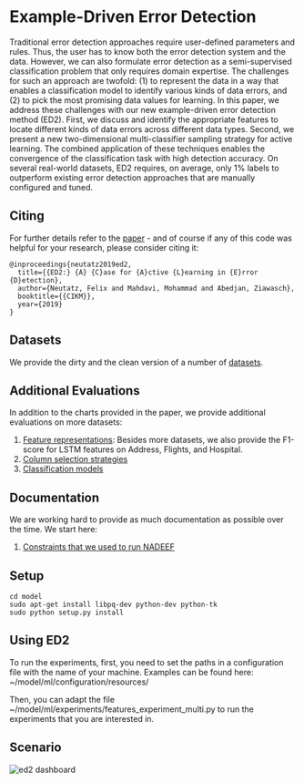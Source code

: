 # Example-Driven Error Detection

Traditional error detection approaches require user-defined parameters and rules. Thus, the user has to know both the error detection system and the data. However, we can also formulate error detection as a semi-supervised classification problem that only requires domain expertise. The challenges for such an approach are twofold: (1) to represent the data in a way that enables a classification model to identify various kinds of data errors, and (2) to pick the most promising data values for learning. In this paper, we address these challenges with our new example-driven error detection method (ED2). First, we discuss and identify the appropriate features to locate different kinds of data errors across different data types. Second, we present a new two-dimensional multi-classifier sampling strategy for active learning. The combined application of these techniques enables the convergence of the classification task with high detection accuracy. On several real-world datasets, ED2 requires, on average, only 1\% labels to outperform existing error detection approaches that are manually configured and tuned.

## Citing
For further details refer to the [paper]()  - and of course if any of this code was helpful for your research, please consider citing it:
```
@inproceedings{neutatz2019ed2,
  title={{ED2:} {A} {C}ase for {A}ctive {L}earning in {E}rror {D}etection},
  author={Neutatz, Felix and Mahdavi, Mohammad and Abedjan, Ziawasch},
  booktitle={{CIKM}},
  year={2019}
}
```

## Datasets
We provide the dirty and the clean version of a number of [datasets](../master/datasets).

## Additional Evaluations
In addition to the charts provided in the paper, we provide additional evaluations on more datasets:

1) [Feature representations](../master/documentation/evaluations/features.pdf): Besides more datasets, we also provide the F1-score for LSTM features on Address, Flights, and Hospital.
2) [Column selection strategies](../master/documentation/evaluations/column_selection.pdf)
3) [Classification models](../master/documentation/evaluations/models.pdf)

## Documentation
We are working hard to provide as much documentation as possible over the time. We start here:
1) [Constraints that we used to run NADEEF](../master/documentation/NADEEF_DCs.md)

## Setup
```
cd model
sudo apt-get install libpq-dev python-dev python-tk
sudo python setup.py install
```


## Using ED2
To run the experiments, first, you need to set the paths in a configuration file with the name of your machine. Examples can be found here: ~/model/ml/configuration/resources/

Then, you can adapt the file ~/model/ml/experiments/features_experiment_multi.py to run the experiments that you are interested in.


## Scenario
![ed2 dashboard](https://user-images.githubusercontent.com/5217389/47003848-77012800-d130-11e8-8765-5e9f9e3f0010.png)
